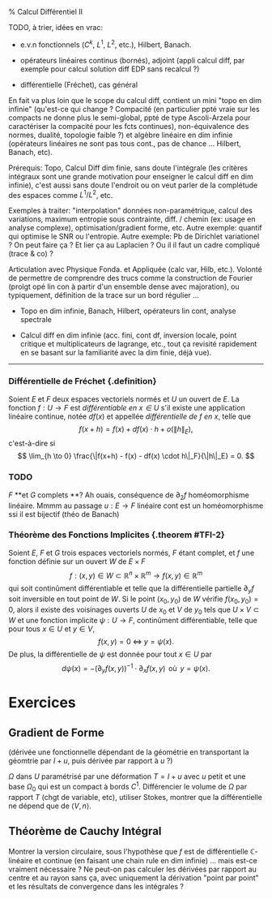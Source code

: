 % Calcul Différentiel II

TODO, à trier, idées en vrac:

  - e.v.n fonctionnels ($C^k$, $L^1$, $L^2$, etc.), Hilbert, Banach.

  - opérateurs linéaires continus (bornés), adjoint (appli calcul diff, 
    par exemple pour calcul solution diff EDP sans recalcul ?)
   
  - différentielle (Fréchet), cas général

En fait va plus loin que le scope du calcul diff, 
contient un mini "topo en dim infinie" (qu'est-ce qui change ?
Compacité (en particulier ppté vraie sur les compacts ne donne plus
le semi-global, ppté de type Ascoli-Arzela pour caractériser la compacité
pour les fcts continues), non-équivalence des normes, dualité, 
topologie faible ?) 
et algèbre linéaire en dim infinie (opérateurs linéaires 
ne sont pas tous cont., pas de chance ... Hilbert, Banach, etc). 

Prérequis: Topo, Calcul Diff dim finie, sans doute l'intégrale
(les critères intégraux sont une grande motivation pour enseigner
le calcul diff en dim infinie), c'est aussi sans doute l'endroit
ou on veut parler de la complétude des espaces comme $L^1 / L^2$, 
etc.

Exemples à traiter: "interpolation" données non-paramétrique, 
calcul des variations, maximum entropie sous contrainte, 
diff. / chemin (ex: usage en analyse complexe), 
optimisation/gradient forme, etc. Autre exemple: quantif 
qui optimise le SNR ou l'entropie. Autre exemple: Pb de Dirichlet
variationel ? On peut faire ça ? Et lier ça au Laplacien ? 
Ou il il faut un cadre compliqué (trace & co) ?

Articulation avec Physique Fonda. et Appliquée (calc var, Hilb, etc.).
Volonté de permettre de comprendre des trucs comme la construction de
Fourier (prolgt opé lin con à partir d'un ensemble dense avec majoration),
ou typiquement, définition de la trace sur un bord régulier ...

  - Topo en dim infinie, Banach, Hilbert, opérateurs lin cont, 
    analyse spectrale

  - Calcul diff en dim infinie (acc. fini, cont df, inversion locale, 
    point critique et multiplicateurs de lagrange, etc.,
    tout ça revisité rapidement en se basant sur la familiarité
    avec la dim finie, déjà vue).

--------------------------------------------------------------------------------

### Différentielle de Fréchet {.definition}
Soient $E$ et $F$ deux espaces vectoriels normés et $U$ un ouvert de $E$.
La fonction $f: U \to F$ est *différentiable en $x \in U$* s'il existe
une application linéaire continue, notée $df(x)$ et appellée 
*différentielle de $f$ en $x$*, telle que
$$
f(x+h) = f(x) + df(x) \cdot h + o(\|h\|_E),
$$
c'est-à-dire si 
$$
\lim_{h \to 0} \frac{\|f(x+h) - f(x) - df(x) \cdot h\|_F}{\|h\|_E} = 0.
$$


### TODO
 $F$ **et $G$ complets **? Ah ouais, conséquence de $\partial_2 f$
homéomorphisme linéaire. Mmmm au passage $u: E \to F$ linéaire cont
est un homéomorphisme ssi il est bijectif (théo de Banach)

### Théorème des Fonctions Implicites {.theorem #TFI-2}
Soient $E$, $F$ et $G$ trois espaces vectoriels normés, $F$ étant complet, 
et $f$ une fonction définie sur un ouvert $W$ de $E \times F$
$$
f: (x, y) \in W \subset \mathbb{R}^n \times \mathbb{R}^m \to f(x, y) \in \mathbb{R}^m
$$
qui soit continûment différentiable et telle que la différentielle partielle
$\partial_y f$ soit inversible en tout point de $W$.
Si le point $(x_0, y_0)$ de $W$ vérifie $f(x_0, y_0)= 0$,
alors il existe des voisinages ouverts $U$ de $x_0$ et $V$ de $y_0$ tels que
$U \times V \subset W$ et
une fonction implicite $\psi: U \to F$, continûment différentiable, 
telle que pour tous $x \in  U$ et $y \in V$,
$$
f(x, y) = 0
\; \Leftrightarrow \; 
y = \psi(x).
$$
De plus, la différentielle de $\psi$ est donnée pour tout $x \in U$ par
$$
d \psi(x) = - (\partial_y f(x, y))^{-1} \cdot \partial_x f(x, y) \, \mbox{ où } \, y=\psi(x).
$$

Exercices
================================================================================

Gradient de Forme
--------------------------------------------------------------------------------

(dérivée une fonctionnelle dépendant de la géométrie en transportant la
géomtrie par $I+u$, puis dérivée par rapport à $u$ ?)

$\Omega$ dans $U$ paramétrisé par une déformation $T = I + u$ avec $u$ petit
et une base $\Omega_0$ qui est un compact à bords $C^1$.
Différencier le volume de $\Omega$ par rapport $T$ (chgt de variable, etc), 
utiliser Stokes, montrer que la différentielle ne dépend que de 
$\left<V, n\right>$.


Théorème de Cauchy Intégral
--------------------------------------------------------------------------------

Montrer la version circulaire, sous l'hypothèse que $f$ est de différentielle
$\mathbb{C}$-linéaire et continue (en faisant une chain rule en dim infinie)
... mais est-ce vraiment nécessaire ? Ne peut-on pas calculer les dérivées
par rapport au centre et au rayon sans ça, avec uniquement la dérivation
"point par point" et les résultats de convergence dans les intégrales ?
